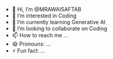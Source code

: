 - 👋 Hi, I’m @MRAWAISAFTAB
- 👀 I’m interested in Coding
- 🌱 I’m currently learning Generative AI
- 💞️ I’m looking to collaborate on Coding
- 📫 How to reach me ...
- 😄 Pronouns: ...
- ⚡ Fun fact: ...

<!---
MRAWAISAFTAB/MRAWAISAFTAB is a ✨ special ✨ repository because its `README.md` (this file) appears on your GitHub profile.
You can click the Preview link to take a look at your changes.
--->
